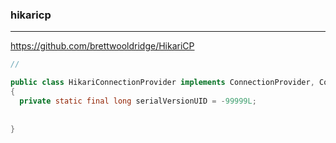 ### hikaricp
---
https://github.com/brettwooldridge/HikariCP

```java
//

public class HikariConnectionProvider implements ConnectionProvider, Configurable, Stoppable
{
  private static final long serialVersionUID = -99999L;
  
  
}
```

```
```

```
```



